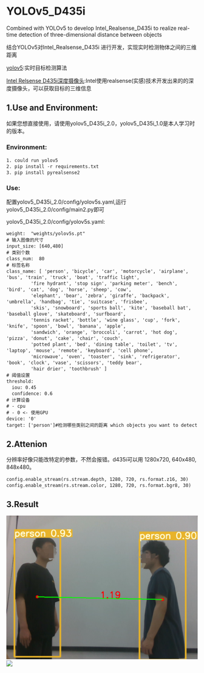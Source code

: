 # YOLOv5_D435i
Combined with YOLOv5 to develop Intel_Realsense_D435i to realize real-time detection of three-dimensional distance between objects

结合YOLOv5对Intel_Realsense_D435i 进行开发，实现实时检测物体之间的三维距离

[yolov5](https://github.com/ultralytics/yolov5):实时目标检测算法 

[Intel Relsense D435i深度摄像头](https://www.intelrealsense.com/zh-hans/depth-camera-d435i/):Intel使用realsense(实感)技术开发出来的的深度摄像头，可以获取目标的三维信息
## 1.Use and Environment:
如果您想直接使用，请使用yolov5_D435i_2.0，yolov5_D435i_1.0是本人学习时的版本。
### Environment:
```
1. could run yolov5
2. pip install -r requirements.txt
3. pip install pyrealsense2
```
  
### Use:
配置yolov5_D435i_2.0/config/yolov5s.yaml,运行yolov5_D435i_2.0/config/main2.py即可

yolov5_D435i_2.0/config/yolov5s.yaml:
```
weight:  "weights/yolov5s.pt"
# 输入图像的尺寸
input_size: [640,480]
# 类别个数
class_num:  80
# 标签名称
class_name: [ 'person', 'bicycle', 'car', 'motorcycle', 'airplane', 'bus', 'train', 'truck', 'boat', 'traffic light',
         'fire hydrant', 'stop sign', 'parking meter', 'bench', 'bird', 'cat', 'dog', 'horse', 'sheep', 'cow',
         'elephant', 'bear', 'zebra', 'giraffe', 'backpack', 'umbrella', 'handbag', 'tie', 'suitcase', 'frisbee',
         'skis', 'snowboard', 'sports ball', 'kite', 'baseball bat', 'baseball glove', 'skateboard', 'surfboard',
         'tennis racket', 'bottle', 'wine glass', 'cup', 'fork', 'knife', 'spoon', 'bowl', 'banana', 'apple',
         'sandwich', 'orange', 'broccoli', 'carrot', 'hot dog', 'pizza', 'donut', 'cake', 'chair', 'couch',
         'potted plant', 'bed', 'dining table', 'toilet', 'tv', 'laptop', 'mouse', 'remote', 'keyboard', 'cell phone',
         'microwave', 'oven', 'toaster', 'sink', 'refrigerator', 'book', 'clock', 'vase', 'scissors', 'teddy bear',
         'hair drier', 'toothbrush' ]
# 阈值设置
threshold:
  iou: 0.45
  confidence: 0.6
# 计算设备
# - cpu
# - 0 <- 使用GPU
device: '0'
target: ['person']#检测哪些类别之间的距离 which objects you want to detect
```
## 2.Attenion
分辨率好像只能改特定的参数，不然会报错。d435i可以用 1280x720, 640x480, 848x480。
```
config.enable_stream(rs.stream.depth, 1280, 720, rs.format.z16, 30)
config.enable_stream(rs.stream.color, 1280, 720, rs.format.bgr8, 30)
```

## 3.Result
![](https://github.com/maple0leaves/YOLOv5_D435i/blob/master/yolov5_D435i_2.0/image/distance.png)
![](https://github.com/maple0leaves/YOLOv5_D435i/blob/master/yolov5_D435i_2.0/image/distance.gif)
